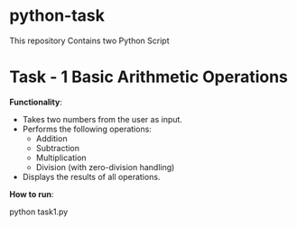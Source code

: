 # python-task
This repository Contains two Python Script
# Task - 1 Basic Arithmetic Operations

**Functionality**:
- Takes two numbers from the user as input.
- Performs the following operations:
  - Addition
  - Subtraction
  - Multiplication
  - Division (with zero-division handling)
- Displays the results of all operations.

**How to run**:

python task1.py

